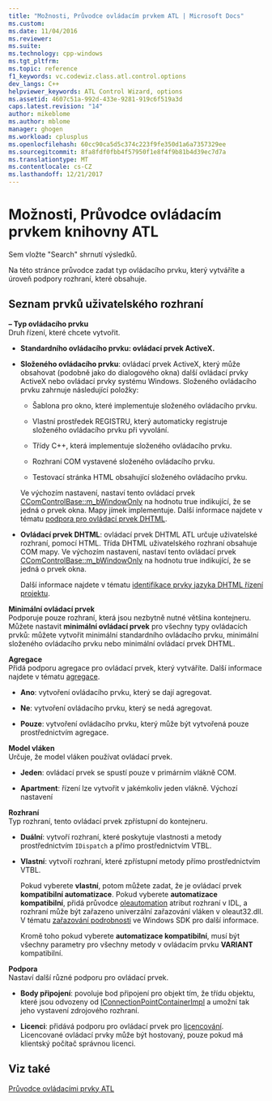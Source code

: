 ```yaml
---
title: "Možnosti, Průvodce ovládacím prvkem ATL | Microsoft Docs"
ms.custom: 
ms.date: 11/04/2016
ms.reviewer: 
ms.suite: 
ms.technology: cpp-windows
ms.tgt_pltfrm: 
ms.topic: reference
f1_keywords: vc.codewiz.class.atl.control.options
dev_langs: C++
helpviewer_keywords: ATL Control Wizard, options
ms.assetid: 4607c51a-992d-433e-9281-919c6f519a3d
caps.latest.revision: "14"
author: mikeblome
ms.author: mblome
manager: ghogen
ms.workload: cplusplus
ms.openlocfilehash: 60cc90ca5d5c374c223f9fe350d1a6a7357329ee
ms.sourcegitcommit: 8fa8fdf0fbb4f57950f1e8f4f9b81b4d39ec7d7a
ms.translationtype: MT
ms.contentlocale: cs-CZ
ms.lasthandoff: 12/21/2017
---
```

# <a name="options-atl-control-wizard"></a>Možnosti, Průvodce ovládacím prvkem knihovny ATL
Sem vložte "Search" shrnutí výsledků.  
  
 Na této stránce průvodce zadat typ ovládacího prvku, který vytváříte a úroveň podpory rozhraní, které obsahuje.  
  
## <a name="uielement-list"></a>Seznam prvků uživatelského rozhraní  
 **– Typ ovládacího prvku**  
 Druh řízení, které chcete vytvořit.  
  
-   **Standardního ovládacího prvku: ovládací prvek ActiveX.**  
  
-   **Složeného ovládacího prvku**: ovládací prvek ActiveX, který může obsahovat (podobně jako do dialogového okna) další ovládací prvky ActiveX nebo ovládací prvky systému Windows. Složeného ovládacího prvku zahrnuje následující položky:  
  
    -   Šablona pro okno, které implementuje složeného ovládacího prvku.  
  
    -   Vlastní prostředek REGISTRU, který automaticky registruje složeného ovládacího prvku při vyvolání.  
  
    -   Třídy C++, která implementuje složeného ovládacího prvku.  
  
    -   Rozhraní COM vystavené složeného ovládacího prvku.  
  
    -   Testovací stránka HTML obsahující složeného ovládacího prvku.  
  
     Ve výchozím nastavení, nastaví tento ovládací prvek [CComControlBase::m_bWindowOnly](../../atl/reference/ccomcontrolbase-class.md#m_bwindowonly) na hodnotu true indikující, že se jedná o prvek okna. Mapy jímek implementuje. Další informace najdete v tématu [podpora pro ovládací prvek DHTML](../../atl/atl-support-for-dhtml-controls.md).  
  
-   **Ovládací prvek DHTML**: ovládací prvek DHTML ATL určuje uživatelské rozhraní, pomocí HTML. Třída DHTML uživatelského rozhraní obsahuje COM mapy. Ve výchozím nastavení, nastaví tento ovládací prvek [CComControlBase::m_bWindowOnly](../../atl/reference/ccomcontrolbase-class.md#m_bwindowonly) na hodnotu true indikující, že se jedná o prvek okna.  
  
     Další informace najdete v tématu [identifikace prvky jazyka DHTML řízení projektu](../../atl/identifying-the-elements-of-the-dhtml-control-project.md).  
  
 **Minimální ovládací prvek**  
 Podporuje pouze rozhraní, která jsou nezbytně nutné většina kontejneru. Můžete nastavit **minimální ovládací prvek** pro všechny typy ovládacích prvků: můžete vytvořit minimální standardního ovládacího prvku, minimální složeného ovládacího prvku nebo minimální ovládací prvek DHTML.  
  
 **Agregace**  
 Přidá podporu agregace pro ovládací prvek, který vytváříte. Další informace najdete v tématu [agregace](../../atl/aggregation.md).  
  
-   **Ano**: vytvoření ovládacího prvku, který se dají agregovat.  
  
-   **Ne**: vytvoření ovládacího prvku, který se nedá agregovat.  
  
-   **Pouze**: vytvoření ovládacího prvku, který může být vytvořená pouze prostřednictvím agregace.  
  
 **Model vláken**  
 Určuje, že model vláken používat ovládací prvek.  
  
-   **Jeden**: ovládací prvek se spustí pouze v primárním vlákně COM.  
  
-   **Apartment**: řízení lze vytvořit v jakémkoliv jeden vlákně. Výchozí nastavení  
  
 **Rozhraní**  
 Typ rozhraní, tento ovládací prvek zpřístupní do kontejneru.  
  
-   **Duální**: vytvoří rozhraní, které poskytuje vlastnosti a metody prostřednictvím `IDispatch` a přímo prostřednictvím VTBL.  
  
-   **Vlastní**: vytvoří rozhraní, které zpřístupní metody přímo prostřednictvím VTBL.  
  
     Pokud vyberete **vlastní**, potom můžete zadat, že je ovládací prvek **kompatibilní automatizace**. Pokud vyberete **automatizace kompatibilní**, přidá průvodce [oleautomation](../../windows/oleautomation.md) atribut rozhraní v IDL, a rozhraní může být zařazeno univerzální zařazování vláken v oleaut32.dll. V tématu [zařazování podrobnosti](http://msdn.microsoft.com/library/windows/desktop/ms692621) ve Windows SDK pro další informace.  
  
     Kromě toho pokud vyberete **automatizace kompatibilní**, musí být všechny parametry pro všechny metody v ovládacím prvku **VARIANT** kompatibilní.  
  
 **Podpora**  
 Nastaví další různé podporu pro ovládací prvek.  
  
-   **Body připojení**: povoluje bod připojení pro objekt tím, že třídu objektu, které jsou odvozeny od [IConnectionPointContainerImpl](../../atl/reference/iconnectionpointcontainerimpl-class.md) a umožní tak jeho vystavení zdrojového rozhraní.  
  
-   **Licenci**: přidává podporu pro ovládací prvek pro [licencování](http://msdn.microsoft.com/library/windows/desktop/ms690543). Licencované ovládací prvky může být hostovaný, pouze pokud má klientský počítač správnou licenci.  
  
## <a name="see-also"></a>Viz také  
 [Průvodce ovládacími prvky ATL](../../atl/reference/atl-control-wizard.md)

